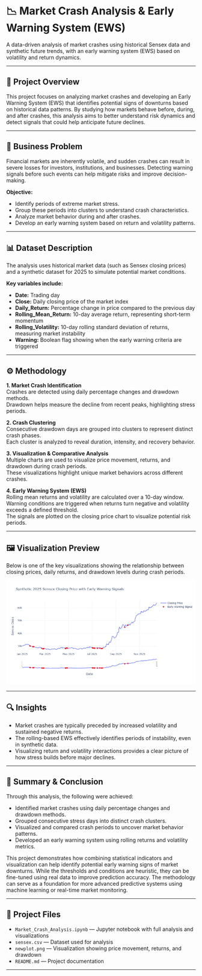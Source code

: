 # 📉 Market Crash Analysis & Early Warning System (EWS)

A data-driven analysis of market crashes using historical Sensex data and synthetic future trends, with an early warning system (EWS) based on volatility and return dynamics.

---

## 🧾 Project Overview

This project focuses on analyzing market crashes and developing an Early Warning System (EWS) that identifies potential signs of downturns based on historical data patterns. By studying how markets behave before, during, and after crashes, this analysis aims to better understand risk dynamics and detect signals that could help anticipate future declines.

---

## 💼 Business Problem

Financial markets are inherently volatile, and sudden crashes can result in severe losses for investors, institutions, and businesses. Detecting warning signals before such events can help mitigate risks and improve decision-making.

**Objective:**
- Identify periods of extreme market stress.  
- Group these periods into clusters to understand crash characteristics.  
- Analyze market behavior during and after crashes.  
- Develop an early warning system based on return and volatility patterns.

---

## 📊 Dataset Description

The analysis uses historical market data (such as Sensex closing prices) and a synthetic dataset for 2025 to simulate potential market conditions.

**Key variables include:**
- **Date:** Trading day  
- **Close:** Daily closing price of the market index  
- **Daily_Return:** Percentage change in price compared to the previous day  
- **Rolling_Mean_Return:** 10-day average return, representing short-term momentum  
- **Rolling_Volatility:** 10-day rolling standard deviation of returns, measuring market instability  
- **Warning:** Boolean flag showing when the early warning criteria are triggered  

---

## ⚙️ Methodology

**1. Market Crash Identification**  
Crashes are detected using daily percentage changes and drawdown methods.  
Drawdown helps measure the decline from recent peaks, highlighting stress periods.

**2. Crash Clustering**  
Consecutive drawdown days are grouped into clusters to represent distinct crash phases.  
Each cluster is analyzed to reveal duration, intensity, and recovery behavior.

**3. Visualization & Comparative Analysis**  
Multiple charts are used to visualize price movement, returns, and drawdown during crash periods.  
These visualizations highlight unique market behaviors across different crashes.

**4. Early Warning System (EWS)**  
Rolling mean returns and volatility are calculated over a 10-day window.  
Warning conditions are triggered when returns turn negative and volatility exceeds a defined threshold.  
The signals are plotted on the closing price chart to visualize potential risk periods.

---

## 🖼️ Visualization Preview

Below is one of the key visualizations showing the relationship between closing prices, daily returns, and drawdown levels during crash periods.

![Market Crash Visualization](newplot.png)

---

## 🔍 Insights

- Market crashes are typically preceded by increased volatility and sustained negative returns.  
- The rolling-based EWS effectively identifies periods of instability, even in synthetic data.  
- Visualizing return and volatility interactions provides a clear picture of how stress builds before major declines.

---

## 🧮 Summary & Conclusion

Through this analysis, the following were achieved:

- Identified market crashes using daily percentage changes and drawdown methods.  
- Grouped consecutive stress days into distinct crash clusters.  
- Visualized and compared crash periods to uncover market behavior patterns.  
- Developed an early warning system using rolling returns and volatility metrics.  

This project demonstrates how combining statistical indicators and visualization can help identify potential early warning signs of market downturns. While the thresholds and conditions are heuristic, they can be fine-tuned using real data to improve prediction accuracy. The methodology can serve as a foundation for more advanced predictive systems using machine learning or real-time market monitoring.

---

## 📁 Project Files

- `Market_Crash_Analysis.ipynb` — Jupyter notebook with full analysis and visualizations  
- `sensex.csv` — Dataset used for analysis  
- `newplot.png` — Visualization showing price movement, returns, and drawdown  
- `README.md` — Project documentation

---

